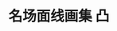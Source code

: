 ---
logo: images/名场面线画集 凸.jpg
title: 名场面线画集 凸
subTitle: 《凉宫春日的忧郁 2006版》1-7集名场景线画集

category: 画集

hasResource: true
downloadList:
  - intro: 云盘 提取码:33f9
    size: 79.3MB
    link: https://pan.baidu.com/s/1pRJAqL5q_DBiLMR_q0hl3g

downloadContent:   京アニオリジナル、涼宮ハルヒの憂鬱名場面線画集
---